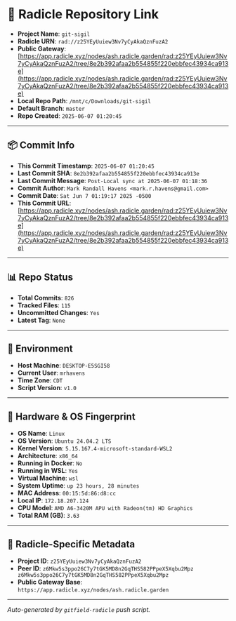 # 🔗 Radicle Repository Link

- **Project Name**: `git-sigil`
- **Radicle URN**: `rad://z25YEyUuiew3Nv7yCyAkaQznFuzA2`
- **Public Gateway**: [https://app.radicle.xyz/nodes/ash.radicle.garden/rad:z25YEyUuiew3Nv7yCyAkaQznFuzA2/tree/8e2b392afaa2b554855f220ebbfec43934ca913e](https://app.radicle.xyz/nodes/ash.radicle.garden/rad:z25YEyUuiew3Nv7yCyAkaQznFuzA2/tree/8e2b392afaa2b554855f220ebbfec43934ca913e)
- **Local Repo Path**: `/mnt/c/Downloads/git-sigil`
- **Default Branch**: `master`
- **Repo Created**: `2025-06-07 01:20:45`

---

## 📦 Commit Info

- **This Commit Timestamp**: `2025-06-07 01:20:45`
- **Last Commit SHA**: `8e2b392afaa2b554855f220ebbfec43934ca913e`
- **Last Commit Message**: `Post-Local sync at 2025-06-07 01:18:36`
- **Commit Author**: `Mark Randall Havens <mark.r.havens@gmail.com>`
- **Commit Date**: `Sat Jun 7 01:19:17 2025 -0500`
- **This Commit URL**: [https://app.radicle.xyz/nodes/ash.radicle.garden/rad:z25YEyUuiew3Nv7yCyAkaQznFuzA2/tree/8e2b392afaa2b554855f220ebbfec43934ca913e](https://app.radicle.xyz/nodes/ash.radicle.garden/rad:z25YEyUuiew3Nv7yCyAkaQznFuzA2/tree/8e2b392afaa2b554855f220ebbfec43934ca913e)

---

## 📊 Repo Status

- **Total Commits**: `826`
- **Tracked Files**: `115`
- **Uncommitted Changes**: `Yes`
- **Latest Tag**: `None`

---

## 🧭 Environment

- **Host Machine**: `DESKTOP-E5SGI58`
- **Current User**: `mrhavens`
- **Time Zone**: `CDT`
- **Script Version**: `v1.0`

---

## 🧬 Hardware & OS Fingerprint

- **OS Name**: `Linux`
- **OS Version**: `Ubuntu 24.04.2 LTS`
- **Kernel Version**: `5.15.167.4-microsoft-standard-WSL2`
- **Architecture**: `x86_64`
- **Running in Docker**: `No`
- **Running in WSL**: `Yes`
- **Virtual Machine**: `wsl`
- **System Uptime**: `up 23 hours, 28 minutes`
- **MAC Address**: `00:15:5d:86:d8:cc`
- **Local IP**: `172.18.207.124`
- **CPU Model**: `AMD A6-3420M APU with Radeon(tm) HD Graphics`
- **Total RAM (GB)**: `3.63`

---

## 🌱 Radicle-Specific Metadata

- **Project ID**: `z25YEyUuiew3Nv7yCyAkaQznFuzA2`
- **Peer ID**: `z6Mkw5s3ppo26C7y7tGK5MD8n2GqTHS582PPpeX5Xqbu2Mpz
z6Mkw5s3ppo26C7y7tGK5MD8n2GqTHS582PPpeX5Xqbu2Mpz`
- **Public Gateway Base**: `https://app.radicle.xyz/nodes/ash.radicle.garden`

---

_Auto-generated by `gitfield-radicle` push script._

